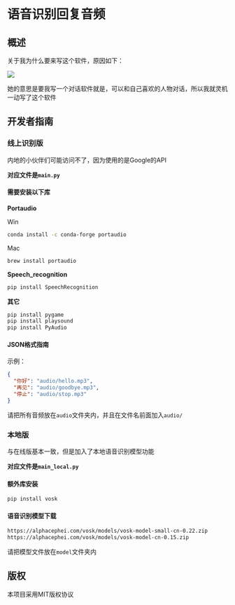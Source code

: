 # **语音识别回复音频**

## 概述

关于我为什么要来写这个软件，原因如下：

![]([https://pic.imgdb.cn/item/66e6b1f7d9c307b7e996cf17.jpg](https://raw.githubusercontent.com/dongguacute/character_dialogue/main/Screenshot_2024-09-15-17-29-39-573_com.tencent.mm.jpg?token=GHSAT0AAAAAACWLEXZZDJGZ4TSQAESBNF3CZXGWLBQ))


她的意思是要我写一个对话软件就是，可以和自己喜欢的人物对话，所以我就灵机一动写了这个软件

## **开发者指南**

### **线上识别版**

内地的小伙伴们可能访问不了，因为使用的是Google的API

**对应文件是`main.py`**

#### 需要安装以下库

**Portaudio**

Win

```bash
conda install -c conda-forge portaudio
```

Mac

```bash
brew install portaudio
```

**Speech_recognition**

```bash
pip install SpeechRecognition
```

**其它**

```bash
pip install pygame
pip install playsound
pip install PyAudio
```

#### JSON格式指南

示例：

```json
{
  "你好": "audio/hello.mp3",
  "再见": "audio/goodbye.mp3",
  "停止": "audio/stop.mp3"
}

```

请把所有音频放在`audio`文件夹内，并且在文件名前面加入`audio/`

### 本地版

与在线版基本一致，但是加入了本地语音识别模型功能

**对应文件是`main_local.py`**

#### 额外库安装

```bash
pip install vosk
```

#### 语音识别模型下载

```bash
https://alphacephei.com/vosk/models/vosk-model-small-cn-0.22.zip        41.87 M
https://alphacephei.com/vosk/models/vosk-model-cn-0.15.zip               1.67 G
```

请把模型文件放在`model`文件夹内

## 版权

本项目采用MIT版权协议
